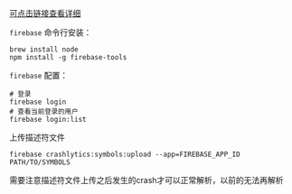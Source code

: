 [可点击链接查看详细](https://firebase.google.com/docs/crashlytics/get-deobfuscated-reports?platform=unity&hl=zh-cn)

`firebase` 命令行安装：
```shell
brew install node
npm install -g firebase-tools
```

`firebase` 配置：
```shell
# 登录
firebase login
# 查看当前登录的用户
firebase login:list
```

上传描述符文件
```shell
firebase crashlytics:symbols:upload --app=FIREBASE_APP_ID PATH/TO/SYMBOLS
```

需要注意描述符文件上传之后发生的crash才可以正常解析，以前的无法再解析